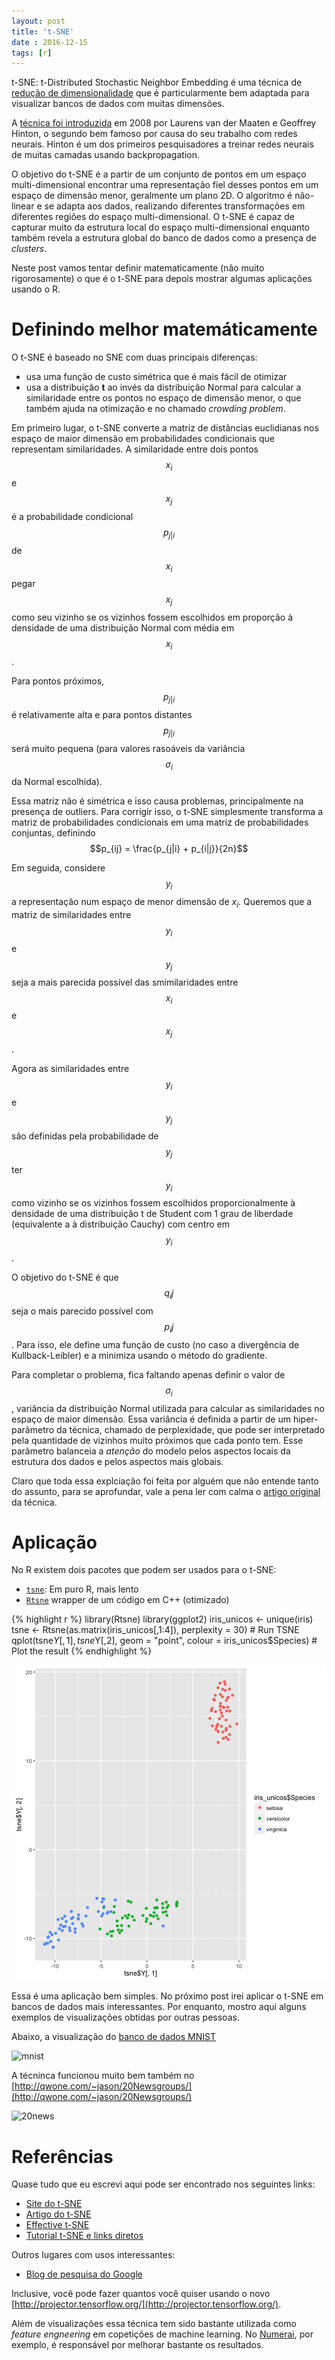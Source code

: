 ```yaml
---
layout: post
title: 't-SNE'
date : 2016-12-15
tags: [r]
--- 
```




<script type="text/javascript"
  src="https://cdn.mathjax.org/mathjax/latest/MathJax.js?config=TeX-AMS-MML_HTMLorMML">
</script>

t-SNE: t-Distributed Stochastic Neighbor Embedding é uma técnica de [redução de dimensionalidade](https://en.wikipedia.org/wiki/Dimensionality_reduction) que é 
particularmente bem adaptada para visualizar bancos de dados com muitas dimensões.

A [técnica foi introduzida](https://lvdmaaten.github.io/publications/papers/JMLR_2008.pdf) em 2008 por Laurens van der Maaten e Geoffrey Hinton,
o segundo bem famoso por causa do seu trabalho com redes neurais. Hinton é um dos 
primeiros pesquisadores a treinar redes neurais de muitas camadas usando backpropagation. 

O objetivo do t-SNE é a partir de um conjunto de pontos em um espaço multi-dimensional
encontrar uma representação fiel desses pontos em um espaço de dimensão menor, 
geralmente um plano 2D. O algoritmo é não-linear e se adapta aos dados, realizando 
diferentes transformações em diferentes regiões do espaço multi-dimensional. O 
t-SNE é capaz de capturar muito da estrutura local do espaço multi-dimensional enquanto 
também revela a estrutura global do banco de dados como a presença de *clusters*.

Neste post vamos tentar definir matematicamente (não muito rigorosamente) o que é
o t-SNE para depois mostrar algumas aplicações usando o R.

# Definindo melhor matemáticamente

O t-SNE é baseado no SNE com duas principais diferenças:

- usa uma função de custo simétrica que é mais fácil de otimizar
- usa a distribuição **t** ao invés da distribuição Normal para calcular a similaridade entre os pontos no espaço de dimensão menor, o que também ajuda na otimização e no chamado *crowding problem*.

Em primeiro lugar, o t-SNE converte a matriz de distâncias euclidianas nos espaço de 
maior dimensão em probabilidades
condicionais que representam similaridades. A similaridade entre dois pontos $$x_i$$ e 
$$x_j$$ é a probabilidade condicional $$p_{j|i}$$ de $$x_i$$ pegar $$x_j$$ como seu vizinho
se os vizinhos fossem escolhidos em proporção à densidade de uma distribuição Normal 
com média em $$x_i$$.

Para pontos próximos, $$p_{j|i}$$ é relativamente alta e para pontos distantes $$p_{j|i}$$
será muito pequena (para valores rasoáveis da variância $$\sigma_i$$ da Normal escolhida).

Essa matriz não é simétrica e isso causa problemas, principalmente na presença de 
outliers. Para corrigir isso, o t-SNE simplesmente transforma a matriz de probabilidades
condicionais em uma matriz de probabilidades conjuntas, definindo $$p_{ij} = \frac{p_{j|i} + p_{i|j}}{2n}$$

Em seguida, considere $$y_i$$ a representação num espaço de menor dimensão de $x_i$.
Queremos que a matriz de similaridades entre $$y_i$$ e $$y_j$$ seja a mais parecida possível
das smimilaridades entre $$x_i$$ e $$x_j$$.

Agora as similaridades entre $$y_i$$ e $$y_j$$ são definidas pela probabilidade de $$y_j$$ ter $$y_i$$
como vizinho se os vizinhos fossem escolhidos proporcionalmente à densidade de uma distribuição
t de Student com 1 grau de liberdade (equivalente a à distribuição Cauchy) com centro em $$y_i$$.

O objetivo do t-SNE é que $$q_ij$$ seja o mais parecido possível com $$p_ij$$. Para 
isso, ele define uma função de custo (no caso a divergência de Kullback-Leibler)
e a minimiza usando o método do gradiente.

Para completar o problema, fica faltando apenas definir o valor de $$\sigma_i$$, variância
da distribuição Normal utilizada para calcular as similaridades no espaço de maior
dimensão. Essa variância é definida a partir de um hiper-parâmetro da técnica, chamado de 
perplexidade, que pode ser interpretado pela quantidade de vizinhos muito próximos que 
cada ponto tem. Esse parâmetro balanceia a *atenção* do modelo pelos aspectos locais da
estrutura dos dados e pelos aspectos mais globais.

Claro que toda essa explciação foi feita por alguém que não entende tanto do assunto, para se
aprofundar, vale a pena ler com calma o [artigo original](https://lvdmaaten.github.io/publications/papers/JMLR_2008.pdf) da técnica.

# Aplicação

No R existem dois pacotes que podem ser usados para o t-SNE:

- [`tsne`](https://cran.r-project.org/web/packages/tsne/): Em puro R, mais lento
- [`Rtsne`](https://github.com/jkrijthe/Rtsne) wrapper de um código em C++ (otimizado)


{% highlight r %}
library(Rtsne)
library(ggplot2) 
iris_unicos <- unique(iris)
tsne <- Rtsne(as.matrix(iris_unicos[,1:4]), perplexity = 30) # Run TSNE
qplot(tsne$Y[,1], tsne$Y[,2], geom = "point", colour = iris_unicos$Species) # Plot the result
{% endhighlight %}

![plot of chunk unnamed-chunk-1](/images/2016-12-15-tsne/unnamed-chunk-1-1.png)

Essa é uma aplicação bem simples. No próximo post irei aplicar o t-SNE em bancos
de dados mais interessantes. Por enquanto, mostro aqui alguns exemplos de visualizações
obtidas por outras pessoas.

Abaixo, a visualização do [banco de dados MNIST](http://yann.lecun.com/exdb/mnist/)

![mnist](https://lvdmaaten.github.io/tsne/examples/mnist_tsne.jpg)

A técninca funcionou muito bem também no [http://qwone.com/~jason/20Newsgroups/](http://qwone.com/~jason/20Newsgroups/)

![20news](https://lvdmaaten.github.io/tsne/examples/20news_tsne.jpg)

# Referências

Quase tudo que eu escrevi aqui pode ser encontrado nos seguintes links:

- [Site do t-SNE](https://lvdmaaten.github.io/tsne/)
- [Artigo do t-SNE](https://lvdmaaten.github.io/publications/papers/JMLR_2008.pdf)
- [Effective t-SNE](http://distill.pub/2016/misread-tsne/)
- [Tutorial t-SNE e links diretos](https://github.com/oreillymedia/t-SNE-tutorial)

Outros lugares com usos interessantes:

- [Blog de pesquisa do Google](https://research.googleblog.com/2016/12/open-sourcing-embedding-projector-tool.html)

Inclusive, você pode fazer quantos você quiser usando o novo [http://projector.tensorflow.org/](http://projector.tensorflow.org/).

Além de visualizações essa técnica tem sido bastante utilizada como *feature engneering* em 
copetições de machine learning. No [Numerai](https://numer.ai/), por exemplo, é responsável 
por melhorar bastante os resultados.

